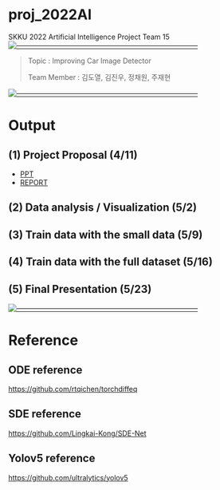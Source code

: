 # proj_2022AI
SKKU 2022 Artificial Intelligence Project Team 15
[![——————————————————————————](https://raw.githubusercontent.com/andreasbm/readme/master/assets/lines/colored.png)](#license)

> Topic : Improving Car Image Detector
>
> Team Member : 김도열, 김진우, 정채원, 주재현

[![——————————————————————————](https://raw.githubusercontent.com/andreasbm/readme/master/assets/lines/colored.png)](#license)

# Output

## (1) Project Proposal (4/11)
- [PPT](https://github.com/Dorika0203/proj_2022AI/blob/8797cdc91a21bd6df0f4adefba8564e8569d476c/doc/Project%20Proposal_PPT(4:11).pdf)
- [REPORT](https://github.com/Dorika0203/proj_2022AI/blob/8797cdc91a21bd6df0f4adefba8564e8569d476c/doc/Project%20Proposal_REPORT(4:11).pdf)
## (2) Data analysis / Visualization (5/2)

## (3) Train data with the small data (5/9)

## (4) Train data with the full dataset (5/16)

## (5) Final Presentation (5/23)

[![——————————————————————————](https://raw.githubusercontent.com/andreasbm/readme/master/assets/lines/colored.png)](#license)
# Reference

## ODE reference
https://github.com/rtqichen/torchdiffeq

## SDE reference
https://github.com/Lingkai-Kong/SDE-Net

## Yolov5 reference
https://github.com/ultralytics/yolov5
